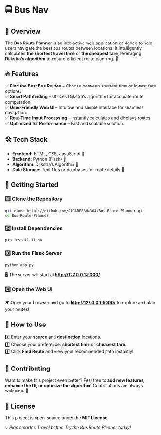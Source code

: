 
# 🚍 Bus Nav

## 🌟 Overview  
The **Bus Route Planner** is an interactive web application designed to help users navigate the best bus routes between locations. It intelligently calculates **the shortest travel time** or **the cheapest fare**, leveraging **Dijkstra’s algorithm** to ensure efficient route planning. 🚀

## 🔥 Features  
✅ **Find the Best Bus Routes** – Choose between shortest time or lowest fare options.  
✅ **Smart Pathfinding** – Utilizes Dijkstra’s algorithm for accurate route computation.  
✅ **User-Friendly Web UI** – Intuitive and simple interface for seamless navigation.  
✅ **Real-Time Input Processing** – Instantly calculates and displays routes.  
✅ **Optimized for Performance** – Fast and scalable solution.  

## 🛠 Tech Stack  
- **Frontend:** HTML, CSS, JavaScript 🎨  
- **Backend:** Python (Flask) 🐍  
- **Algorithm:** Dijkstra’s Algorithm 🔄  
- **Data Storage:** Text files or databases for route details 📁  

## 🚀 Getting Started  

### 1️⃣ Clone the Repository  
```bash
git clone https://github.com/JAGADEESH4304/Bus-Route-Planner.git
cd Bus-Route-Planner
```

### 2️⃣ Install Dependencies  
```bash
pip install flask
```

### 3️⃣ Run the Flask Server  
```bash
python app.py
```
🖥 The server will start at **http://127.0.0.1:5000/**

### 4️⃣ Open the Web UI  
🌍 Open your browser and go to **http://127.0.0.1:5000/** to explore and plan your routes!  

## 🎯 How to Use  
1️⃣ Enter your **source** and **destination** locations.  
2️⃣ Choose your preference: **shortest time** or **cheapest fare**.  
3️⃣ Click **Find Route** and view your recommended path instantly!  

## 🤝 Contributing  
Want to make this project even better? Feel free to **add new features, enhance the UI, or optimize the algorithm**! Contributions are always welcome. 🚀  

## 📜 License  
This project is open-source under the **MIT License**.  

💡 *Plan smarter. Travel better. Try the Bus Route Planner today!*

